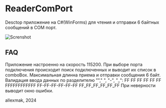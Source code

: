 # ReaderComPort

Desctop приложение на C#(WinForms) для чтения и отправки 6 байтных сообщений в COM порт.

![Screnshot](https://github.com/allexmak1/ReaderComPort/tree/main/image/image.png)

## FAQ

Приложение настроенно на скорость 115200.
При выборе порта подключения происходит поиск подключенных и выводит их список в comboBox.
Максимальная длинна приема и отправки сообщения 6 байт.
Валидация ввода данных по разделителю ""," ", "-", "\_":
FF FF FF FF FF FF
FFFFFFFFFFFF
FF-FF-FF-FF-FF-FF
FF_FF_FF_FF_FF_FF
При неверности выводит окно ошибки.

allexmak, 2024
